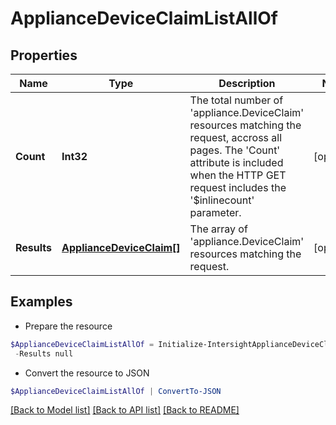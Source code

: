 # ApplianceDeviceClaimListAllOf
## Properties

Name | Type | Description | Notes
------------ | ------------- | ------------- | -------------
**Count** | **Int32** | The total number of &#39;appliance.DeviceClaim&#39; resources matching the request, accross all pages. The &#39;Count&#39; attribute is included when the HTTP GET request includes the &#39;$inlinecount&#39; parameter. | [optional] 
**Results** | [**ApplianceDeviceClaim[]**](ApplianceDeviceClaim.md) | The array of &#39;appliance.DeviceClaim&#39; resources matching the request. | [optional] 

## Examples

- Prepare the resource
```powershell
$ApplianceDeviceClaimListAllOf = Initialize-IntersightApplianceDeviceClaimListAllOf  -Count null `
 -Results null
```

- Convert the resource to JSON
```powershell
$ApplianceDeviceClaimListAllOf | ConvertTo-JSON
```

[[Back to Model list]](../README.md#documentation-for-models) [[Back to API list]](../README.md#documentation-for-api-endpoints) [[Back to README]](../README.md)


